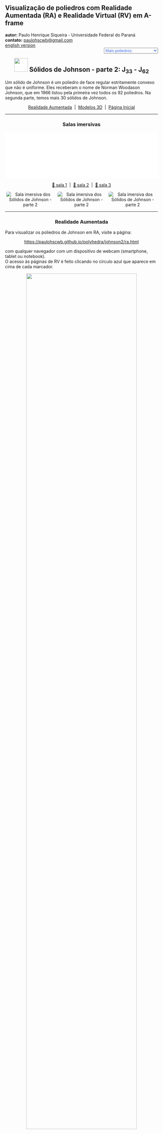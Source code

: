 <link rel="stylesheet" href="../../scripts/style.css">
<link rel="icon" type="image/png" href="../vr/salas/imagens/icone.png">
<h2>Visualização de poliedros com Realidade Aumentada (RA) e Realidade Virtual (RV) em A-frame</h2>
<b>autor:</b> Paulo Henrique Siqueira - Universidade Federal do Paraná
<br><b>contato:</b> <a href="#"> paulohscwb@gmail.com </a>
<br><a href="https://paulohscwb.github.io/polyhedra/johnson2/">english version</a>
<form style="margin: 0 auto; float:right; text-align:right; width:100%; margin-bottom:15px;">
	<select id="url" onchange="urlHandler(this.value)" style="color:royalblue;">
		<option disabled selected>Mais poliedros:</option>
		<option value="../../archimedes/pt-br/">Arquimedes</option>
		<option value="../../catalan/pt-br/">Catalan</option>
		<option value="../../nonconvex/pt-br/">Não convexos</option>
		<option value="../../platonic/pt-br/">Platão</option>
		<option value="../../polyhedron/pt-br/">Prismas e antiprismas</option>
		<option value="../../quasiregular/pt-br/">Quase regulares</option>
		<option value="../../selfintersect/pt-br/">Auto-interseção</option>
		<option value="../../selfintersectsnub/pt-br/">Auto-interseção snub</option>
		<option value="../../selfintersecttruncated/pt-br/">Auto-interseção truncados</option>
		<option value="../../johnson1/pt-br/">Johnson: 1-32</option>
		<option disabled value="../../johnson2/pt-br/">Johnson: 33-62</option>
		<option value="../../johnson3/pt-br/">Johnson: 63-92</option>
		<option value="../../infinity/pt-br/">Estrelação ao infinito</option>
	</select>
</form>
<script>
function urlHandler(value) {                               
    window.location.assign(`${value}`);
}
</script>

<p id="p12"></p>
  <h2 align="center"><img src="../vr/salas/imagens/icone.png" style="margin-bottom:-10px" width="45"> Sólidos de Johnson - parte 2: J<sub>33</sub> - J<sub>62</sub></h2>
  Um sólido de Johnson é um poliedro de face regular estritamente convexo que não é uniforme. Eles receberam o nome de Norman Woodason Johnson, que em 1966 listou pela primeira vez todos os 92 poliedros. Na segunda parte, temos mais 30 sólidos de Johnson. 
  <p align="center"><a href="#ra">Realidade Aumentada</a><span>&nbsp;&nbsp;|&nbsp;&nbsp;</span><a href="#m3d">Modelos 3D</a><span>&nbsp;&nbsp;|&nbsp;&nbsp;</span><a href="../../pt-br/">Página Inicial</a></p>
  <hr>
<h3 align="center">Salas imersivas</h3>
  <div class="embed-container"><iframe width="100%" src="../sala1.htm" title="Sala imersiva dos Sólidos de Johnson - parte 2" frameborder="0" loading="lazy"></iframe></div>
  <p align="center"><a href="../sala1.htm" target="_blank">&#x1f517; sala 1</a><span>&nbsp;&nbsp;|&nbsp;&nbsp;</span><a href="../sala2.htm" target="_blank">&#x1f517; sala 2</a><span>&nbsp;&nbsp;|&nbsp;&nbsp;</span><a href="../sala3.htm" target="_blank">&#x1f517; sala 3</a></p>
  <p align="center"><img src="../../../geometria-descritiva/videos/johnson2a.gif" style="max-width: 31.5%; border-radius:5px; margin-right:2%" alt="Sala imersiva dos Sólidos de Johnson - parte 2" loading="lazy"/><img src="../../../geometria-descritiva/videos/johnson2b.gif" style="max-width: 31.5%; border-radius:5px; margin-right:2%" alt="Sala imersiva dos Sólidos de Johnson - parte 2" loading="lazy"/><img src="../../../geometria-descritiva/videos/johnson2c.gif" style="max-width: 31.5%; border-radius:5px" alt="Sala imersiva dos Sólidos de Johnson - parte 2" loading="lazy"/></p>
<hr>
  <h3 id="ra" align="center">Realidade Aumentada</h3>
  Para visualizar os poliedros de Johnson em RA, visite a página:
<p align="center"><a href="../ra.html" target="_blank">https://paulohscwb.github.io/polyhedra/johnson2/ra.html</a></p> 
com qualquer navegador com um dispositivo de webcam (smartphone, tablet ou notebook).
<br>O acesso às páginas de RV é feito clicando no círculo azul que aparece em cima de cada marcador.
<p align="center"><img style="border-radius:7px;" src="../ar/example9.jpg" width="85%"></p>
<p align="center"><img src="../ar/johnson2.gif" style="max-width: 92%; border-radius:5px;" loading="lazy"/></p>
<hr>
 <h3 id="m3d" align="center">Modelos 3D</h3>
 <iframe width="560" height="315" style="max-width:100%" src="https://www.youtube.com/embed/videoseries?list=PLy0I_lGW8HxWYoeljKMGhCn3SCKJK4HEx" title="YouTube video player" frameborder="0" allow="accelerometer; autoplay; clipboard-write; encrypted-media; gyroscope; picture-in-picture; web-share" allowfullscreen></iframe>
<h4>1. Girocúpula rotunda pentagonal</h4>
<a href="../vr/j33_pentagonal_gyrocupolarotunda.htm" target="_blank" title="modelo 3D" class="fotoA"><img src="../ar/17bA.png" class="foto"></a><img src="../ar/17b.png" class="qr">
 <br><span class="titulo">J<sub>33</sub></span> A girocúpula rotunda pentagonal é um dos 92 sólidos de Johnson. Pode ser construída anexando uma cúpula pentagonal e uma rotunda pentagonal em suas bases decagonais, de modo que as duas bases pentagonais sejam giradas 36° uma em relação à outra. Se a cúpula e a rotunda forem unidas de forma que as bases estejam na mesma orientação, o resultado é a ortocúpula rotunda pentagonal.
<br><br><b>Faces:</b> 15 triângulos, 5 quadrados e 7 pentágonos | <b>Arestas:</b> 50 | <b>Vértices:</b> 25 | <b>Ângulos diédricos:</b> 159.09°, 148.28°, 142.62°, 116.57° e 95.15°. <a href="https://polytope.miraheze.org/wiki/Pentagonal_gyrocupolarotunda" target="_blank">Mais sobre...</a>
<hr>
<h4>2. Ortobirotunda pentagonal</h4>
<a href="../vr/j34_pentagonal_orthobirotunda.htm" target="_blank" title="modelo 3D" class="fotoA"><img src="../ar/16bA.png" class="foto"></a><img src="../ar/16b.png" class="qr">
 <br><span class="titulo">J<sub>34</sub></span> A ortobirotunda pentagonal é um dos sólidos de Johnson. Pode ser construída anexando duas rotundas pentagonais em suas bases decagonais, de modo que as duas bases pentagonais estejam na mesma orientação. Se as rotundas forem unidas de modo que as bases sejam giradas 36°, o resultado é a girobirotunda pentagonal, mais conhecida como icosidodecaedro uniforme.
<br><br><b>Faces:</b> 20 triângulos e 12 pentágonos | <b>Arestas:</b> 60 | <b>Vértices:</b> 30 | <b>Ângulos diédricos:</b> 158.38°, 142.62° e 126.87°. <a href="https://polytope.miraheze.org/wiki/Pentagonal_orthobirotunda" target="_blank">Mais sobre...</a>
<hr>
<h4>3. Ortobicúpula triangular alongada</h4>
<a href="../vr/j35_elongated_triangular_orthobicupola.htm" target="_blank" title="modelo 3D" class="fotoA"><img src="../ar/15bA.png" class="foto"></a><img src="../ar/15b.png" class="qr">
 <br><span class="titulo">J<sub>35</sub></span> A ortobicúpula triangular alongada é um dos sólidos de Johnson. Pode ser construída inserindo um prisma hexagonal entre as metades da ortobicúpula triangular. O sólido resultante é superficialmente semelhante ao rombicuboctaedro, com a diferença de que possui simetria rotacional tripla em torno de seu eixo, em vez de simetria quádrupla.
<br><br><b>Faces:</b> 8 triângulos e 12 quadrados | <b>Arestas:</b> 36 | <b>Vértices:</b> 18 | <b>Ângulos diédricos:</b> 160.53°, 144.74°, 120° e 125.26°. <a href="https://polytope.miraheze.org/wiki/Elongated_triangular_orthobicupola" target="_blank">Mais sobre...</a>
<hr>
<h4>4. Girobicúpula triangular alongada</h4>
<a href="../vr/j36_elongated_triangular_gyrobicupola.htm" target="_blank" title="modelo 3D" class="fotoA"><img src="../ar/14bA.png" class="foto"></a><img src="../ar/14b.png" class="qr">
 <br><span class="titulo">J<sub>36</sub></span> A girobicúpula triangular alongada é um dos sólidos de Johnson. Pode ser construída inserindo um prisma hexagonal entre as metades do cuboctaedro, visto como uma girobicúpula triangular. A rotação de uma das cúpulas em 60° antes do alongamento produz a ortobicúpula triangular J<sub>35</sub>.
<br><br><b>Faces:</b> 8 triângulos e 12 quadrados | <b>Arestas:</b> 36 | <b>Vértices:</b> 18 | <b>Ângulos diédricos:</b> 160.53°, 144.74°, 120° e 125.26°. <a href="https://polytope.miraheze.org/wiki/Elongated_triangular_gyrobicupola" target="_blank">Mais sobre...</a>
<hr>
<h4>5. Girobicúpula quadrada alongada</h4>
<a href="../vr/j37_elongated_square_gyrobicupola.htm" target="_blank" title="modelo 3D" class="fotoA"><img src="../ar/13bA.png" class="foto"></a><img src="../ar/13b.png" class="qr">
 <br><span class="titulo">J<sub>37</sub></span> A girobicúpula quadrada alongada é um dos sólidos de Johnson. Pode ser construída inserindo um prisma octogonal entre as metades da girobicúpula quadrada. Também pode ser construída a partir do pequeno rombicuboctaedro girando um de seus segmentos quadrados de cúpula em 45°, e poderia ser chamada de rombicuboctaedro girado.
<br><br><b>Faces:</b> 8 triângulos e 18 quadrados | <b>Arestas:</b> 48 | <b>Vértices:</b> 24 | <b>Ângulos diédricos:</b> 144.74° e 135°. <a href="https://polytope.miraheze.org/wiki/Elongated_square_gyrobicupola" target="_blank">Mais sobre...</a>
<hr>
<h4>6. Ortobicúpula pentagonal alongada</h4>
<a href="../vr/j38_elongated_pentagonal_orthobicupola.htm" target="_blank" title="modelo 3D" class="fotoA"><img src="../ar/12bA.png" class="foto"></a><img src="../ar/12b.png" class="qr">
 <br><span class="titulo">J<sub>38</sub></span> A ortobicúpula pentagonal alongada é um dos sólidos de Johnson. Pode ser construída inserindo um prisma decagonal entre as metades da ortobicúpula pentagonal. Ao rotacionar uma das cúpulas em 36° antes de inserir o prisma, obtemos uma girobicúpula pentagonal alongada J<sub>39</sub>.
<br><br><b>Faces:</b> 10 triângulos, 20 quadrados e 2 pentágonos | <b>Arestas:</b> 60 | <b>Vértices:</b> 30 | <b>Ângulos diédricos:</b> 159.09°, 148.28°, 144°, 127.38° e 121.72°. <a href="https://polytope.miraheze.org/wiki/Elongated_pentagonal_orthobicupola" target="_blank">Mais sobre...</a>
<hr>
<h4>7. Girobicúpula pentagonal alongada</h4>
<a href="../vr/j39_elongated_pentagonal_gyrobicupola.htm" target="_blank" title="modelo 3D" class="fotoA"><img src="../ar/11bA.png" class="foto"></a><img src="../ar/11b.png" class="qr">
 <br><span class="titulo">J<sub>39</sub></span> A girobicúpula pentagonal alongada é um dos sólidos de Johnson. Pode ser construída inserindo um prisma decagonal entre as metades da girobicúpula pentagonal. Ao rotacionar uma das cúpulas pentagonais J<sub>5</sub> em 36° antes de inserir o prisma, obtemos uma ortobicúpula pentagonal alongada J<sub>38</sub>.
<br><br><b>Faces:</b> 10 triângulos, 20 quadrados e 2 pentágonos | <b>Arestas:</b> 60 | <b>Vértices:</b> 30 | <b>Ângulos diédricos:</b> 159.09°, 148.28°, 144°, 127.38° e 121.72°. <a href="https://polytope.miraheze.org/wiki/Elongated_pentagonal_gyrobicupola" target="_blank">Mais sobre...</a>
<hr>
<h4>8. Ortocúpula rotunda pentagonal alongada</h4>
<a href="../vr/j40_elongated_pentagonal_orthocupolarotunda.htm" target="_blank" title="modelo 3D" class="fotoA"><img src="../ar/10bA.png" class="foto"></a><img src="../ar/10b.png" class="qr">
 <br><span class="titulo">J<sub>40</sub></span> A ortocúpula rotunda pentagonal alongada é um dos sólidos de Johnson. Pode ser construída inserindo um prisma decagonal entre as metades da ortocúpula rotunda pentagonal. Ao rotacionar a cúpula ou a rotunda em 36° antes de inserir o prisma, obtemos uma girocúpula rotunda pentagonal alongada J<sub>41</sub>.
<br><br><b>Faces:</b> 15 triângulos, 15 quadrados e 7 pentágonos | <b>Arestas:</b> 70 | <b>Vértices:</b> 35 | <b>Ângulos diédricos:</b> 169.19°, 159.09°, 153.43°, 148.28°, 144°, 142.62°, 127.38° e 121.72°. <a href="https://polytope.miraheze.org/wiki/Elongated_pentagonal_orthocupolarotunda" target="_blank">Mais sobre...</a>
<hr>
<h4>9. Girocúpula rotunda pentagonal alongada</h4>
<a href="../vr/j41_elongated_pentagonal_gyrocupolarotunda.htm" target="_blank" title="modelo 3D" class="fotoA"><img src="../ar/9bA.png" class="foto"></a><img src="../ar/9b.png" class="qr">
 <br><span class="titulo">J<sub>41</sub></span> A girocúpula rotunda pentagonal alongada é um dos sólidos de Johnson. Pode ser construída inserindo um prisma decagonal entre as metades da girocúpula rotunda pentagonal. Ao rotacionar a cúpula pentagonal J<sub>5</sub> ou a rotunda pentagonal J<sub>5</sub> em 36° antes de inserir o prisma, obtemos uma ortocúpula rotunda pentagonal alongada J<sub>40</sub>.
<br><br><b>Faces:</b> 15 triângulos, 15 quadrados e 7 pentágonos | <b>Arestas:</b> 70 | <b>Vértices:</b> 35 | <b>Ângulos diédricos:</b> 169.19°, 159.09°, 153.43°, 148.28°, 144°, 142.62°, 127.38° e 121.72°. <a href="https://polytope.miraheze.org/wiki/Elongated_pentagonal_gyrocupolarotunda" target="_blank">Mais sobre...</a>
<hr>
<h4>10. Ortobirotunda pentagonal alongada</h4>
<a href="../vr/j42_elongated_pentagonal_orthobirotunda.htm" target="_blank" title="modelo 3D" class="fotoA"><img src="../ar/8bA.png" class="foto"></a><img src="../ar/8b.png" class="qr">
 <br><span class="titulo">J<sub>42</sub></span> A ortobirotunda pentagonal alongada é um dos sólidos de Johnson. Pode ser construída inserindo um prisma decagonal entre as metades da ortobirotunda pentagonal. Ao rotacionar uma das rotundas pentagonais J<sub>6</sub> a 36° antes de inserir o prisma, obtemos a girobirotunda pentagonal alongada J<sub>43</sub>.
<br><br><b>Faces:</b> 20 triângulos, 10 quadrados e 12 pentágonos | <b>Arestas:</b> 80 | <b>Vértices:</b> 40 | <b>Ângulos diédricos:</b> 169.19°, 153.43°, 144° e 142.62°. <a href="https://polytope.miraheze.org/wiki/Elongated_pentagonal_orthobirotunda" target="_blank">Mais sobre...</a>
<p class="topop"><a href="#p12" class="topo">voltar ao topo</a></p>
<hr>
<h4>11. Girobirotunda pentagonal alongada</h4>
<a href="../vr/j43_elongated_pentagonal_gyrobirotunda.htm" target="_blank" title="modelo 3D" class="fotoA"><img src="../ar/7bA.png" class="foto"></a><img src="../ar/7b.png" class="qr">
 <br><span class="titulo">J<sub>43</sub></span> A girobirotunda pentagonal alongada é um dos sólidos de Johnson. Pode ser construída inserindo um prisma decagonal entre as metades do icosidodecaedro, visto como uma girobirotunda pentagonal. Ao rotacionar uma das rotundas pentagonais J<sub>6</sub> a 36° antes de inserir o prisma, obtemos uma ortobirotunda pentagonal alongada J<sub>42</sub>.
<br><br><b>Faces:</b> 20 triângulos, 10 quadrados e 12 pentágonos | <b>Arestas:</b> 80 | <b>Vértices:</b> 40 | <b>Ângulos diédricos:</b> 169.19°, 153.43°, 144° e 142.62°. <a href="https://polytope.miraheze.org/wiki/Elongated_pentagonal_gyrobirotunda" target="_blank">Mais sobre...</a>
<hr>
<h4>12. Bicúpula triangular giralongada</h4>
<a href="../vr/j44_gyroelongated_triangular_bicupola.htm" target="_blank" title="modelo 3D" class="fotoA"><img src="../ar/6bA.png" class="foto"></a><img src="../ar/6b.png" class="qr">
 <br><span class="titulo">J<sub>44</sub></span> A bicúpula triangular giralongada é um dos sólidos de Johnson. Pode ser construída anexando cúpulas triangulares às bases do antiprisma hexagonal. A bicúpula triangular giralongada é um dos cinco sólidos de Johnson que são quirais, o que significa que eles têm uma forma "esquerda" e uma "direita". 
<br><br><b>Faces:</b> 20 triângulos e 6 quadrados | <b>Arestas:</b> 42 | <b>Vértices:</b> 18 | <b>Ângulos diédricos:</b> 169.43°, 153.64°, 145.22° e 125.26°. <a href="https://polytope.miraheze.org/wiki/Gyroelongated_triangular_bicupola" target="_blank">Mais sobre...</a>
<hr>
<h4>13. Bicúpula quadrada giralongada</h4>
<a href="../vr/j45_gyroelongated_square_bicupola.htm" target="_blank" title="modelo 3D" class="fotoA"><img src="../ar/5bA.png" class="foto"></a><img src="../ar/5b.png" class="qr">
 <br><span class="titulo">J<sub>45</sub></span> A bicúpula quadrada giralongada é um dos sólidos de Johnson. Pode ser construída anexando cúpulas quadradas às bases do antiprisma octogonal. É um dos cinco sólidos quirais de Johnson.
<br><br><b>Faces:</b> 24 triângulos e 10 quadrados | <b>Arestas:</b> 56 | <b>Vértices:</b> 24 | <b>Ângulos diédricos:</b> 153.96°, 151.33°, 144.74°, 135° e 141.59°. <a href="https://polytope.miraheze.org/wiki/Gyroelongated_square_bicupola" target="_blank">Mais sobre...</a>
<hr>
<h4>14. Bicúpula pentagonal giralongada</h4>
<a href="../vr/j46_gyroelongated_pentagonal_bicupola.htm" target="_blank" title="modelo 3D" class="fotoA"><img src="../ar/4bA.png" class="foto"></a><img src="../ar/4b.png" class="qr">
 <br><span class="titulo">J<sub>46</sub></span> A bicúpula pentagonal girolongada é um dos sólidos de Johnson. Pode ser construída unindo cúpulas pentagonais às bases do antiprisma decagonal. É um dos cinco sólidos quirais de Johnson.
<br><br><b>Faces:</b> 30 triângulos, 10 quadrados e 2 pentágonos | <b>Arestas:</b> 70 | <b>Vértices:</b> 30 | <b>Ângulos diédricos:</b> 159.19°, 159.09°, 148.28°, 132.62° e 126.96°. <a href="https://polytope.miraheze.org/wiki/Gyroelongated_pentagonal_bicupola" target="_blank">Mais sobre...</a>
<hr>
<h4>15. Cúpula rotunda pentagonal giralongada</h4>
<a href="../vr/j47_gyroelongated_pentagonal_cupolarotunda.htm" target="_blank" title="modelo 3D" class="fotoA"><img src="../ar/3bA.png" class="foto"></a><img src="../ar/3b.png" class="qr">
 <br><span class="titulo">J<sub>47</sub></span> A cúpula rotunda pentagonal giralongada é um dos sólidos de Johnson. Pode ser construída anexando uma cúpula pentagonal e uma rotunda pentagonal às bases opostas do antiprisma decagonal. É um dos cinco sólidos quirais de Johnson.
<br><br><b>Faces:</b> 35 triângulos, 5 quadrados e 7 pentágonos | <b>Arestas:</b> 80 | <b>Vértices:</b> 35 | <b>Ângulos diédricos:</b> 174.43°, 159.19°, 159.09°, 158.68°, 148.28°, 142.62°, 132.62° e 126.96°. <a href="https://polytope.miraheze.org/wiki/Gyroelongated_pentagonal_cupolarotunda" target="_blank">Mais sobre...</a>
<hr>
<h4>16. Birotunda pentagonal giralongada</h4>
<a href="../vr/j48_gyroelongated_pentagonal_birotunda.htm" target="_blank" title="modelo 3D" class="fotoA"><img src="../ar/2bA.png" class="foto"></a><img src="../ar/2b.png" class="qr">
 <br><span class="titulo">J<sub>48</sub></span> A birotunda pentagonal giralongada é um dos sólidos de Johnson. Pode ser construída anexando rotundas pentagonais às bases do antiprisma decagonal. É um dos cinco sólidos quirais de Johnson.
<br><br><b>Faces:</b> 40 triângulos e 12 pentágonos | <b>Arestas:</b> 90 | <b>Vértices:</b> 40 | <b>Ângulos diédricos:</b> 174.43°, 159.19°, 158.68° e 142.62°. <a href="https://polytope.miraheze.org/wiki/Gyroelongated_pentagonal_birotunda" target="_blank">Mais sobre...</a>
<hr>
<h4>17. Prisma triangular aumentado</h4>
<a href="../vr/j49_augmented_triangular_prism.htm" target="_blank" title="modelo 3D" class="fotoA"><img src="../ar/1bA.png" class="foto"></a><img src="../ar/1b.png" class="qr">
 <br><span class="titulo">J<sub>49</sub></span> O prisma triangular aumentado é um dos sólidos de Johnson. Pode ser construído anexando uma pirâmide quadrada a uma das faces quadradas do prisma triangular. O sólido resultante tem uma semelhança superficial com o girobifastígio J<sub>26</sub>, com a diferença de que este último é construído anexando um segundo prisma triangular, em vez de uma pirâmide quadrada.
<br><br><b>Faces:</b> 6 triângulos e 2 quadrados | <b>Arestas:</b> 13 | <b>Vértices:</b> 7 | <b>Ângulos diédricos:</b> 144.74°, 114.74°, 109.47°, 90° e 60°. <a href="https://polytope.miraheze.org/wiki/Augmented_triangular_prism" target="_blank">Mais sobre...</a>
<hr>
<h4>18. Prisma triangular biaumentado</h4>
<a href="../vr/j50_biaugmented_triangular_prism.htm" target="_blank" title="modelo 3D" class="fotoA"><img src="../ar/0bA.png" class="foto"></a><img src="../ar/0b.png" class="qr">
 <br><span class="titulo">J<sub>50</sub></span> O prisma triangular biaumentado é um dos sólidos de Johnson. Pode ser construído anexando pirâmides quadradas a duas das faces quadradas do prisma triangular. Está relacionado com o prisma triangular aumentado J<sub>49</sub> e o prisma triangular triaumentado J<sub>51</sub>.
<br><br><b>Faces:</b> 10 triângulos e 1 quadrado | <b>Arestas:</b> 17 | <b>Vértices:</b> 8 | <b>Ângulos diédricos:</b> 169.47°, 144.74°, 114.74°, 109.47° e 90°. <a href="https://polytope.miraheze.org/wiki/Biaugmented_triangular_prism" target="_blank">Mais sobre...</a>
<hr>
<h4>19. Prisma triangular triaumentado</h4>
<a href="../vr/j51_triaugmented_triangular_prism.htm" target="_blank" title="modelo 3D" class="fotoA"><img src="../ar/202A.png" class="foto"></a><img src="../ar/202.png" class="qr">
 <br><span class="titulo">J<sub>51</sub></span> O prisma triangular triaumentado é um dos sólidos de Johnson. Pode ser construído anexando pirâmides quadradas a todas as três faces quadradas do prisma triangular. A mesma forma também é chamada de prisma triangular tetrakis, prisma trigonal tricapado, tetracaidecadeltaedro ou tetrakaidecadeltaedro.
<br><br><b>Faces:</b> 14 triângulos | <b>Arestas:</b> 21 | <b>Vértices:</b> 9 | <b>Ângulos diédricos:</b> 169.47°, 144.74° e 109.47°. <a href="https://polytope.miraheze.org/wiki/Triaugmented_triangular_prism" target="_blank">Mais sobre...</a>
<hr>
<h4>20. Prisma pentagonal aumentado</h4>
<a href="../vr/j52_augmented_pentagonal_prism.htm" target="_blank" title="modelo 3D" class="fotoA"><img src="../ar/204A.png" class="foto"></a><img src="../ar/204.png" class="qr">
 <br><span class="titulo">J<sub>52</sub></span> O prisma pentagonal aumentado é um dos sólidos de Johnson. Pode ser construído anexando uma pirâmide quadrada a uma das faces quadradas do prisma pentagonal. É composto por 4 triângulos, 4 quadrados e 2 pentágonos.
<br><br><b>Faces:</b> 4 triângulos, 4 quadrados e 2 pentágonos | <b>Arestas:</b> 19 | <b>Vértices:</b> 9 | <b>Ângulos diédricos:</b> 162.74°, 144.74°, 108°, 90° e 109.47°. <a href="https://polytope.miraheze.org/wiki/Augmented_pentagonal_prism" target="_blank">Mais sobre...</a>
<p class="topop"><a href="#p12" class="topo">voltar ao topo</a></p>
<hr>
<h4>21. Prisma pentagonal biaumentado</h4>
<a href="../vr/j53_biaugmented_pentagonal_prism.htm" target="_blank" title="modelo 3D" class="fotoA"><img src="../ar/205A.png" class="foto"></a><img src="../ar/205.png" class="qr">
 <br><span class="titulo">J<sub>53</sub></span> O prisma pentagonal biaumentado é um dos sólidos de Johnson. Pode ser construído anexando pirâmides quadradas a duas faces quadradas não adjacentes do prisma pentagonal: o sólido obtido anexando pirâmides a faces equatoriais adjacentes não é convexo e, portanto, não é um sólido de Johnson.
<br><br><b>Faces:</b> 8 triângulos, 3 quadrados e 2 pentágonos | <b>Arestas:</b> 23 | <b>Vértices:</b> 10 | <b>Ângulos diédricos:</b> 162.74°, 144.74°, 108°, 90° e 109.47°. <a href="https://polytope.miraheze.org/wiki/Biaugmented_pentagonal_prism" target="_blank">Mais sobre...</a>
<hr>
<h4>22. Prisma hexagonal aumentado</h4>
<a href="../vr/j54_augmented_hexagonal_prism.htm" target="_blank" title="modelo 3D" class="fotoA"><img src="../ar/206A.png" class="foto"></a><img src="../ar/206.png" class="qr">
 <br><span class="titulo">J<sub>54</sub></span> O prisma hexagonal aumentado é um dos sólidos de Johnson. Pode ser construído anexando uma pirâmide quadrada a uma das faces quadradas do prisma hexagonal. Quando duas ou três dessas pirâmides são anexadas, o resultado pode ser um prisma hexagonal parabiaumentado J<sub>55</sub>, um prisma hexagonal metabiaumentado J<sub>56</sub> ou um prisma hexagonal triaumentado J<sub> 57</sub>.
<br><br><b>Faces:</b> 4 triângulos, 5 quadrados e 2 hexágonos | <b>Arestas:</b> 22 | <b>Vértices:</b> 13 | <b>Ângulos diédricos:</b> 174.74°, 144.74°, 120°, 90° e 109.47°. <a href="https://polytope.miraheze.org/wiki/Augmented_hexagonal_prism" target="_blank">Mais sobre...</a>
<hr>
<h4>23. Prisma hexagonal parabiaumentado</h4>
<a href="../vr/j55_parabiaugmented_hexagonal_prism.htm" target="_blank" title="modelo 3D" class="fotoA"><img src="../ar/207A.png" class="foto"></a><img src="../ar/207.png" class="qr">
 <br><span class="titulo">J<sub>55</sub></span> O prisma hexagonal parabiaumentado é um dos sólidos de Johnson. Pode ser construído anexando pirâmides quadradas a duas faces quadradas opostas do prisma hexagonal. Se anexarmos as pirâmides a faces equatoriais não adjacentes e não paralelas, construímos um prisma hexagonal metabiaumentado J<sub>56</sub>: o sólido obtido anexando pirâmides a faces equatoriais adjacentes não é convexo e, portanto, não é um sólido de Johnson.
<br><br><b>Faces:</b> 8 triângulos, 4 quadrados e 2 hexágonos | <b>Arestas:</b> 26 | <b>Vértices:</b> 14 | <b>Ângulos diédricos:</b> 174.74°, 144.74°, 120°, 90° e 109.47°. <a href="https://polytope.miraheze.org/wiki/Parabiaugmented_hexagonal_prism" target="_blank">Mais sobre...</a>
<hr>
<h4>24. Prisma hexagonal metabiaumentado</h4>
<a href="../vr/j56_metabiaugmented_hexagonal_prism.htm" target="_blank" title="modelo 3D" class="fotoA"><img src="../ar/208A.png" class="foto"></a><img src="../ar/208.png" class="qr">
 <br><span class="titulo">J<sub>56</sub></span> O prisma hexagonal metabiaumentado é um dos sólidos de Johnson. Pode ser construído anexando pirâmides quadradas a duas faces quadradas não opostas e não adjacentes do prisma hexagonal. Se anexarmos as pirâmides a faces equatoriais opostas, construímos um prisma hexagonal parabiaumentado: o sólido obtido anexando pirâmides a faces equatoriais adjacentes não é convexo e, portanto, não é um sólido de Johnson.
<br><br><b>Faces:</b> 8 triângulos, 4 quadrados e 2 hexágonos | <b>Arestas:</b> 26 | <b>Vértices:</b> 14 | <b>Ângulos diédricos:</b> 174.74°, 144.74°, 120°, 90° e 109.47°. <a href="https://polytope.miraheze.org/wiki/Metabiaugmented_hexagonal_prism" target="_blank">Mais sobre...</a>
<hr>
<h4>25. Prisma hexagonal triaumentado</h4>
<a href="../vr/j57_triaugmented_hexagonal_prism.htm" target="_blank" title="modelo 3D" class="fotoA"><img src="../ar/209A.png" class="foto"></a><img src="../ar/209.png" class="qr">
 <br><span class="titulo">J<sub>57</sub></span> O prisma hexagonal triaumentado é um dos sólidos de Johnson. Pode ser construído anexando pirâmides quadradas a três faces quadradas mutuamente não adjacentes do prisma hexagonal. É composto por 12 triângulos, 3 quadrados e 2 hexágonos.
<br><br><b>Faces:</b> 12 triângulos, 3 quadrados e 2 hexágonos | <b>Arestas:</b> 30 | <b>Vértices:</b> 15 | <b>Ângulos diédricos:</b> 174.74°, 144.74°, 90° e 109.47°. <a href="https://polytope.miraheze.org/wiki/Triaugmented_hexagonal_prism" target="_blank">Mais sobre...</a>
<hr>
<h4>26. Dodecaedro aumentado</h4>
<a href="../vr/j58_augmented_dodecahedron.htm" target="_blank" title="modelo 3D" class="fotoA"><img src="../ar/210A.png" class="foto"></a><img src="../ar/210.png" class="qr">
 <br><span class="titulo">J<sub>58</sub></span> O dodecaedro aumentado é um dos sólidos de Johnson. Pode ser construído anexando uma pirâmide pentagonal a uma das faces do dodecaedro regular. Quando duas ou três dessas pirâmides são anexadas, o resultado pode ser um dodecaedro parabia-aumentado J<sub>59</sub>, um dodecaedro metabia-aumentado J<sub>60</sub> ou um dodecaedro triaumentado J<sub>61</sub>.
<br><br><b>Faces:</b> 5 triângulos e 11 pentágonos | <b>Arestas:</b> 35 | <b>Vértices:</b> 21 | <b>Ângulos diédricos:</b> 153.94°, 138.19° e 116.56°. <a href="https://polytope.miraheze.org/wiki/Augmented_dodecahedron_(Johnson_solid)" target="_blank">Mais sobre...</a>
<hr>
<h4>27. Dodecaedro parabiaumentado</h4>
<a href="../vr/j59_parabiaugmented_dodecahedron.htm" target="_blank" title="modelo 3D" class="fotoA"><img src="../ar/211A.png" class="foto"></a><img src="../ar/211.png" class="qr">
 <br><span class="titulo">J<sub>59</sub></span> O dodecaedro parabiaumentado é um dos sólidos de Johnson. Pode ser construído anexando pirâmides pentagonais a duas faces opostas do dodecaedro regular. Quando as pirâmides são anexadas a um dodecaedro de outras maneiras, podem resultar em um dodecaedro aumentado J<sub>58</sub>, um dodecaedro metabiaumentado J<sub>60</sub>, um dodecaedro triaumentado J<sub>61</sub>, ou mesmo um dodecaedro pentakis se as faces forem irregulares.
<br><br><b>Faces:</b> 10 triângulos e 10 pentágonos | <b>Arestas:</b> 40 | <b>Vértices:</b> 22 | <b>Ângulos diédricos:</b> 153.94°, 138.19° e 116.56°. <a href="https://polytope.miraheze.org/wiki/Parabiaugmented_dodecahedron" target="_blank">Mais sobre...</a>
<hr>
<h4>28. Dodecaedro metabiaumentado</h4>
<a href="../vr/j60_metabiaugmented_dodecahedron.htm" target="_blank" title="modelo 3D" class="fotoA"><img src="../ar/212A.png" class="foto"></a><img src="../ar/212.png" class="qr">
 <br><span class="titulo">J<sub>60</sub></span> O dodecaedro metabiaumentado é um dos sólidos de Johnson. Pode ser construído anexando pirâmides pentagonais a duas faces não opostas e não adjacentes do dodecaedro regular. Quando as pirâmides são ligadas a um dodecaedro de outras maneiras, elas podem resultar em um dodecaedro aumentado J<sub>58</sub>, um dodecaedro parabiaumentado J<sub>59</sub>, um dodecaedro triaumentado J<sub>61</sub>, ou mesmo um dodecaedro pentakis se as faces forem irregulares.
<br><br><b>Faces:</b> 10 triângulos e 10 pentágonos | <b>Arestas:</b> 40 | <b>Vértices:</b> 22 | <b>Ângulos diédricos:</b> 153.94°, 138.19° e 116.56°. <a href="https://polytope.miraheze.org/wiki/Metabiaugmented_dodecahedron" target="_blank">Mais sobre...</a>
<hr>
<h4>29. Dodecaedro triaumentado</h4>
<a href="../vr/j61_triaugmented_dodecahedron.htm" target="_blank" title="modelo 3D" class="fotoA"><img src="../ar/213A.png" class="foto"></a><img src="../ar/213.png" class="qr">
 <br><span class="titulo">J<sub>61</sub></span> O dodecaedro triaumentado é um dos sólidos de Johnson. Pode ser construído anexando pirâmides pentagonais a três faces mutuamente não adjacentes do dodecaedro regular. Quando as pirâmides são anexadas a um dodecaedro de outras maneiras, elas podem resultar em um dodecaedro aumentado J<sub>58</sub>, um dodecaedro parabiaumentado J<sub>59</sub>, um dodecaedro metabiaumentado J<sub>60</sub>, ou mesmo um dodecaedro pentakis se as faces forem irregulares.
<br><br><b>Faces:</b> 15 triângulos e 9 pentágonos | <b>Arestas:</b> 45 | <b>Vértices:</b> 23 | <b>Ângulos diédricos:</b> 153.94°, 138.19° e 116.56°. <a href="https://polytope.miraheze.org/wiki/Triaugmented_dodecahedron" target="_blank">Mais sobre...</a>
<hr>
<h4>30. Icosaedro metabidiminuído</h4>
<a href="../vr/j62_metabidiminished_icosahedron.htm" target="_blank" title="modelo 3D" class="fotoA"><img src="../ar/214A.png" class="foto"></a><img src="../ar/214.png" class="qr">
 <br><span class="titulo">J<sub>62</sub></span> O icosaedro metabidiminuído é um dos sólidos de Johnson. Pode ser construído removendo dois vértices não opostos e não adjacentes de um icosaedro regular. Se duas pirâmides pentagonais forem removidas para formar faces pentagonais não adjacentes, o resultado será o antiprisma pentagonal.
<br><br><b>Faces:</b> 10 triângulos e 2 pentágonos | <b>Arestas:</b> 20 | <b>Vértices:</b> 10 | <b>Ângulos diédricos:</b> 100.81°, 138.19° e 43.43°. <a href="https://polytope.miraheze.org/wiki/Metabidiminished_icosahedron" target="_blank">Mais sobre...</a>
<p class="topop"><a href="#p12" class="topo">voltar ao topo</a></p>

 
<br><a rel="license" href="http://creativecommons.org/licenses/by-nc-nd/4.0/"><img alt="Licença Creative Commons" style="border-width:0" src="https://i.creativecommons.org/l/by-nc-nd/4.0/88x31.png" loading="lazy"/></a><br /><span xmlns:dct="http://purl.org/dc/terms/" property="dct:title">Johnson solids part 2 (J33 - J62): Visualization of polyhedra with Augmented Reality and Virtual Reality</span> de <a xmlns:cc="http://creativecommons.org/ns#" href="https://paulohscwb.github.io/polyhedra/johnson2/" property="cc:attributionName" rel="cc:attributionURL">Paulo Henrique Siqueira</a> está licenciado com uma Licença <a rel="license" href="http://creativecommons.org/licenses/by-nc-nd/4.0/">Creative Commons Atribuição-NãoComercial-SemDerivações 4.0 Internacional</a>.

<h4>Como citar este trabalho:</h4> 
<p>Siqueira, P.H., "Johnson solids part 2 (J33 - J62): Visualization of polyhedra with Augmented Reality and Virtual Reality". Disponível em: <https://paulohscwb.github.io/polyhedra/johnson2/>, Julho de 2023.</p>
<a target="_blank" href="https://doi.org/10.5281/zenodo.8272770"><img src="https://zenodo.org/badge/DOI/10.5281/zenodo.8272770.svg" alt="DOI"></a>
<br><br><b>Referências:</b>
<br>Weisstein, Eric W. "Archimedean Solid" From MathWorld-A Wolfram Web Resource. <a href="http://mathworld.wolfram.com/ArchimedeanSolid.html" target="_blank">http://mathworld.wolfram.com/ArchimedeanSolid.html</a>
<br>Weisstein, Eric W. "Platonic Solid" From MathWorld-A Wolfram Web Resource. <a href="http://mathworld.wolfram.com/PlatonicSolid.html" target="_blank">http://mathworld.wolfram.com/PlatonicSolid.html</a>
<br>Weisstein, Eric W. "Archimedean Dual" From MathWorld-A Wolfram Web Resource. <a href="https://mathworld.wolfram.com/ArchimedeanDual.html" target="_blank">https://mathworld.wolfram.com/ArchimedeanDual.html</a>
<br>Weisstein, Eric W. "Uniform Polyhedron." From MathWorld--A Wolfram Web Resource. <a href="https://mathworld.wolfram.com/UniformPolyhedron.html" target="_blank">https://mathworld.wolfram.com/UniformPolyhedron.html</a>
<br>Wikipedia <a href="https://en.wikipedia.org/wiki/Archimedean_solid" target="_blank">https://en.wikipedia.org/wiki/Archimedean_solid</a>
<br>Wikipedia <a href="https://en.wikipedia.org/wiki/en.wikipedia.org/wiki/Platonic_solid" target="_blank">https://en.wikipedia.org/wiki/Platonic_solid</a>
<br>McCooey, David I. "Visual Polyhedra". <a href="http://dmccooey.com/polyhedra/" target="_blank">http://dmccooey.com/polyhedra/</a>
